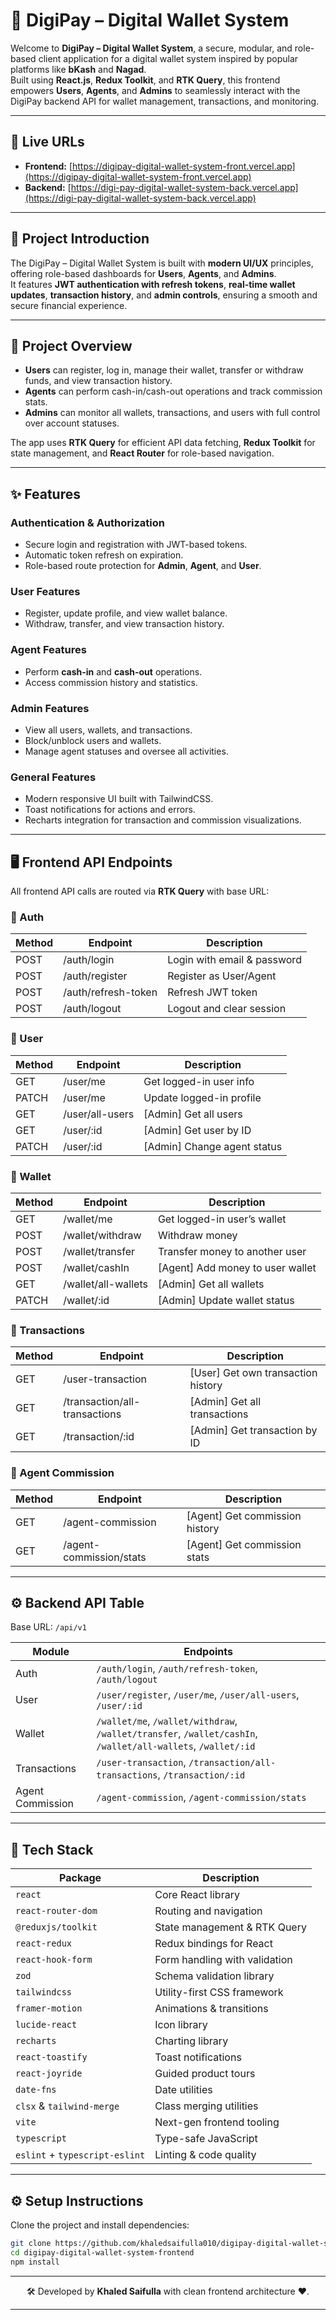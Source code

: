 # 💸 DigiPay – Digital Wallet System

Welcome to **DigiPay – Digital Wallet System**, a secure, modular, and role-based client application for a digital wallet system inspired by popular platforms like **bKash** and **Nagad**.  
Built using **React.js**, **Redux Toolkit**, and **RTK Query**, this frontend empowers **Users**, **Agents**, and **Admins** to seamlessly interact with the DigiPay backend API for wallet management, transactions, and monitoring.

---

## 🔗 Live URLs

- **Frontend:** [https://digipay-digital-wallet-system-front.vercel.app](https://digipay-digital-wallet-system-front.vercel.app)
- **Backend:** [https://digi-pay-digital-wallet-system-back.vercel.app](https://digi-pay-digital-wallet-system-back.vercel.app)

---

## 🚀 Project Introduction

The DigiPay – Digital Wallet System is built with **modern UI/UX** principles, offering role-based dashboards for **Users**, **Agents**, and **Admins**.  
It features **JWT authentication with refresh tokens**, **real-time wallet updates**, **transaction history**, and **admin controls**, ensuring a smooth and secure financial experience.

---

## 🧭 Project Overview

- **Users** can register, log in, manage their wallet, transfer or withdraw funds, and view transaction history.
- **Agents** can perform cash-in/cash-out operations and track commission stats.
- **Admins** can monitor all wallets, transactions, and users with full control over account statuses.

The app uses **RTK Query** for efficient API data fetching, **Redux Toolkit** for state management, and **React Router** for role-based navigation.

---

## ✨ Features

### Authentication & Authorization

- Secure login and registration with JWT-based tokens.
- Automatic token refresh on expiration.
- Role-based route protection for **Admin**, **Agent**, and **User**.

### User Features

- Register, update profile, and view wallet balance.
- Withdraw, transfer, and view transaction history.

### Agent Features

- Perform **cash-in** and **cash-out** operations.
- Access commission history and statistics.

### Admin Features

- View all users, wallets, and transactions.
- Block/unblock users and wallets.
- Manage agent statuses and oversee all activities.

### General Features

- Modern responsive UI built with TailwindCSS.
- Toast notifications for actions and errors.
- Recharts integration for transaction and commission visualizations.

---

## 🖥️ Frontend API Endpoints

All frontend API calls are routed via **RTK Query** with base URL:

### 🔐 Auth

| Method | Endpoint            | Description                 |
| ------ | ------------------- | --------------------------- |
| POST   | /auth/login         | Login with email & password |
| POST   | /auth/register      | Register as User/Agent      |
| POST   | /auth/refresh-token | Refresh JWT token           |
| POST   | /auth/logout        | Logout and clear session    |

### 👤 User

| Method | Endpoint        | Description                 |
| ------ | --------------- | --------------------------- |
| GET    | /user/me        | Get logged-in user info     |
| PATCH  | /user/me        | Update logged-in profile    |
| GET    | /user/all-users | [Admin] Get all users       |
| GET    | /user/:id       | [Admin] Get user by ID      |
| PATCH  | /user/:id       | [Admin] Change agent status |

### 🏦 Wallet

| Method | Endpoint            | Description                      |
| ------ | ------------------- | -------------------------------- |
| GET    | /wallet/me          | Get logged-in user’s wallet      |
| POST   | /wallet/withdraw    | Withdraw money                   |
| POST   | /wallet/transfer    | Transfer money to another user   |
| POST   | /wallet/cashIn      | [Agent] Add money to user wallet |
| GET    | /wallet/all-wallets | [Admin] Get all wallets          |
| PATCH  | /wallet/:id         | [Admin] Update wallet status     |

### 📜 Transactions

| Method | Endpoint                      | Description                        |
| ------ | ----------------------------- | ---------------------------------- |
| GET    | /user-transaction             | [User] Get own transaction history |
| GET    | /transaction/all-transactions | [Admin] Get all transactions       |
| GET    | /transaction/:id              | [Admin] Get transaction by ID      |

### 💼 Agent Commission

| Method | Endpoint                | Description                    |
| ------ | ----------------------- | ------------------------------ |
| GET    | /agent-commission       | [Agent] Get commission history |
| GET    | /agent-commission/stats | [Agent] Get commission stats   |

---

## ⚙️ Backend API Table

Base URL: `/api/v1`

| Module           | Endpoints                                                                                                    |
| ---------------- | ------------------------------------------------------------------------------------------------------------ |
| Auth             | `/auth/login`, `/auth/refresh-token`, `/auth/logout`                                                         |
| User             | `/user/register`, `/user/me`, `/user/all-users`, `/user/:id`                                                 |
| Wallet           | `/wallet/me`, `/wallet/withdraw`, `/wallet/transfer`, `/wallet/cashIn`, `/wallet/all-wallets`, `/wallet/:id` |
| Transactions     | `/user-transaction`, `/transaction/all-transactions`, `/transaction/:id`                                     |
| Agent Commission | `/agent-commission`, `/agent-commission/stats`                                                               |

---

## 🧱 Tech Stack

| Package                        | Description                   |
| ------------------------------ | ----------------------------- |
| `react`                        | Core React library            |
| `react-router-dom`             | Routing and navigation        |
| `@reduxjs/toolkit`             | State management & RTK Query  |
| `react-redux`                  | Redux bindings for React      |
| `react-hook-form`              | Form handling with validation |
| `zod`                          | Schema validation library     |
| `tailwindcss`                  | Utility-first CSS framework   |
| `framer-motion`                | Animations & transitions      |
| `lucide-react`                 | Icon library                  |
| `recharts`                     | Charting library              |
| `react-toastify`               | Toast notifications           |
| `react-joyride`                | Guided product tours          |
| `date-fns`                     | Date utilities                |
| `clsx` & `tailwind-merge`      | Class merging utilities       |
| `vite`                         | Next-gen frontend tooling     |
| `typescript`                   | Type-safe JavaScript          |
| `eslint` + `typescript-eslint` | Linting & code quality        |

---

## ⚙️ Setup Instructions

Clone the project and install dependencies:

```bash
git clone https://github.com/khaledsaifulla010/digipay-digital-wallet-system-frontend.git
cd digipay-digital-wallet-system-frontend
npm install
```

---

<p align="center">
  🛠️ Developed by <strong>Khaled Saifulla</strong> with clean frontend architecture ❤️.
</p>

---
